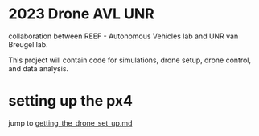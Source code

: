 # 2023 Drone AVL UNR
collaboration between REEF - Autonomous Vehicles lab and UNR van Breugel lab.

This project will contain code for simulations, drone setup, drone control, and data analysis.

# setting up the px4
jump to [getting_the_drone_set_up.md](https://github.com/Alopez6991/2023_Drone_AVL_UNR/blob/main/getting_the_drone_set_up.md)
